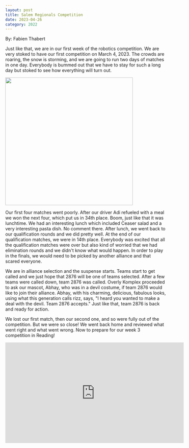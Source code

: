 ```yaml
---
layout: post
title: Salem Regionals Competition
date: 2023-04-26
category: 2022
---
```

By: Fabien Thabert

Just like that, we are in our first week of the robotics competition. We are very stoked to have our first competition on March 4, 2023. The crowds are roaring, the snow is storming, and we are going to run two days of matches in one day. Everybody is bummed out that we have to stay for such a long day but stoked to see how everything will turn out. 

<p class="img-container"><img data-fancybox class="img-responsive" src="https://drive.google.com/file/d/1OJXgHKu3iDhg3swJht5vSrCAW92EOakA/view?usp=share_link" width="400" /></p>

Our first four matches went poorly. After our driver Adi refueled with a meal we won the next four, which put us in 34th place. Boom, just like that it was lunchtime. We had an interesting lunch which included Ceaser salad and a very interesting pasta dish. No comment there. After lunch, we went back to our qualification rounds and we did pretty well. At the end of our qualification matches, we were in 14th place. Everybody was excited that all the qualification matches were over but also kind of worried that we had elimination rounds and we didn't know what would happen. In order to play in the finals, we would need to be picked by another alliance and that scared everyone. 

We are in alliance selection and the suspense starts. Teams start to get called and we just hope that 2876 will be one of teams selected. After a few teams were called down, team 2876 was called. Overly Komplex proceeded to ask our mascot, Abhay, who was in a devil costume, if team 2876 would like to join their alliance. Abhay, with his charming, delicious, fabulous looks, using what this generation calls rizz, says, "I heard you wanted to make a deal with the devil. Team 2876 accepts." Just like that, team 2876 is back and ready for action.

 We lost our first match, then our second one, and so were fully out of the competition. But we were so close! We went back home and reviewed what went right and what went wrong. Now to prepare for our week 3 competition in Reading!


<iframe width="560" height="315" src="https://www.youtube.com/embed/uhAIWZlk30Y" title="YouTube video player" frameborder="0" allow="accelerometer; autoplay; clipboard-write; encrypted-media; gyroscope; picture-in-picture; web-share" allowfullscreen></iframe>
